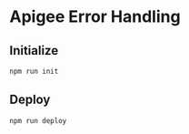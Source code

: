 # Apigee Error Handling

## Initialize

```bash
npm run init
```

## Deploy

```bash
npm run deploy
```